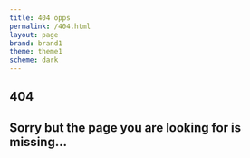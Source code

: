```yaml
---
title: 404 opps
permalink: /404.html
layout: page
brand: brand1
theme: theme1
scheme: dark
---
```


<section id = "404">
    <i class="fas fa-tools fa-10x p-5 d-flex justify-content-center"></i>
    <div class="container rounded p-5">
        <div class="d-flex justify-content-center">
            <h1 class="mr-3 pr-3 align-top border-right inline-block align-content-center">404</h1>
            <div class="inline-block align-middle">
                <h2 class="font-weight-normal lead" >Sorry but the page you are looking for is missing...</h2>
            </div>
        </div>
    </div>
</section>
